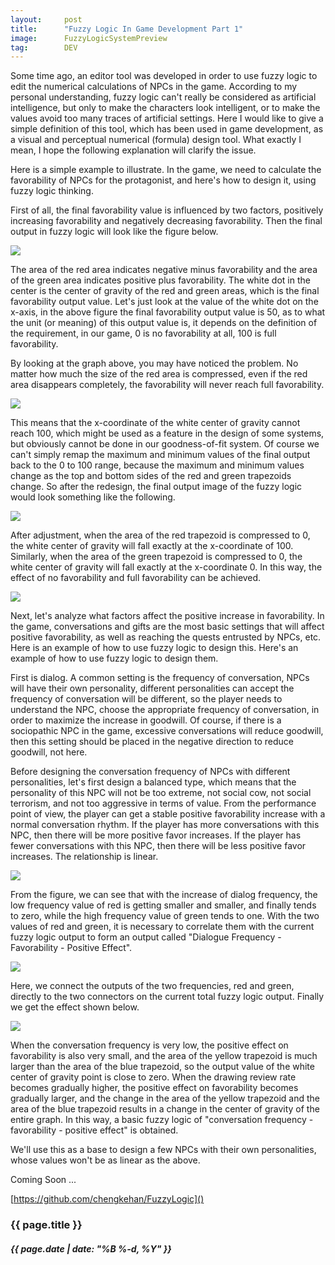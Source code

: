 ```yaml
---
layout:     post
title:      "Fuzzy Logic In Game Development Part 1"
image:      FuzzyLogicSystemPreview
tag:        DEV
---
```


Some time ago, an editor tool was developed in order to use fuzzy logic to edit the numerical calculations of NPCs in the game. According to my personal understanding, fuzzy logic can't really be considered as artificial intelligence, but only to make the characters look intelligent, or to make the values avoid too many traces of artificial settings. Here I would like to give a simple definition of this tool, which has been used in game development, as a visual and perceptual numerical (formula) design tool. What exactly I mean, I hope the following explanation will clarify the issue.<!--more-->

Here is a simple example to illustrate. In the game, we need to calculate the favorability of NPCs for the protagonist, and here's how to design it, using fuzzy logic thinking.

First of all, the final favorability value is influenced by two factors, positively increasing favorability and negatively decreasing favorability. Then the final output in fuzzy logic will look like the figure below.

![]({{site.url}}/{{site.post_images}}/FuzzyLogicInDev/FuzzyLogicInDev1.png)

The area of the red area indicates negative minus favorability and the area of the green area indicates positive plus favorability. The white dot in the center is the center of gravity of the red and green areas, which is the final favorability output value. Let's just look at the value of the white dot on the x-axis, in the above figure the final favorability output value is 50, as to what the unit (or meaning) of this output value is, it depends on the definition of the requirement, in our game, 0 is no favorability at all, 100 is full favorability.

By looking at the graph above, you may have noticed the problem. No matter how much the size of the red area is compressed, even if the red area disappears completely, the favorability will never reach full favorability.

![]({{site.url}}/{{site.post_images}}/FuzzyLogicInDev/FuzzyLogicInDev2.gif)

This means that the x-coordinate of the white center of gravity cannot reach 100, which might be used as a feature in the design of some systems, but obviously cannot be done in our goodness-of-fit system. Of course we can't simply remap the maximum and minimum values of the final output back to the 0 to 100 range, because the maximum and minimum values change as the top and bottom sides of the red and green trapezoids change. So after the redesign, the final output image of the fuzzy logic would look something like the following.

![]({{site.url}}/{{site.post_images}}/FuzzyLogicInDev/FuzzyLogicInDev3.png)

After adjustment, when the area of the red trapezoid is compressed to 0, the white center of gravity will fall exactly at the x-coordinate of 100. Similarly, when the area of the green trapezoid is compressed to 0, the white center of gravity will fall exactly at the x-coordinate 0. In this way, the effect of no favorability and full favorability can be achieved.

![]({{site.url}}/{{site.post_images}}/FuzzyLogicInDev/FuzzyLogicInDev4.gif)

Next, let's analyze what factors affect the positive increase in favorability. In the game, conversations and gifts are the most basic settings that will affect positive favorability, as well as reaching the quests entrusted by NPCs, etc. Here is an example of how to use fuzzy logic to design this. Here's an example of how to use fuzzy logic to design them.

First is dialog. A common setting is the frequency of conversation, NPCs will have their own personality, different personalities can accept the frequency of conversation will be different, so the player needs to understand the NPC, choose the appropriate frequency of conversation, in order to maximize the increase in goodwill. Of course, if there is a sociopathic NPC in the game, excessive conversations will reduce goodwill, then this setting should be placed in the negative direction to reduce goodwill, not here.

Before designing the conversation frequency of NPCs with different personalities, let's first design a balanced type, which means that the personality of this NPC will not be too extreme, not social cow, not social terrorism, and not too aggressive in terms of value. From the performance point of view, the player can get a stable positive favorability increase with a normal conversation rhythm. If the player has more conversations with this NPC, then there will be more positive favor increases. If the player has fewer conversations with this NPC, then there will be less positive favor increases. The relationship is linear.

![]({{site.url}}/{{site.post_images}}/FuzzyLogicInDev/FuzzyLogicInDev5.gif)

From the figure, we can see that with the increase of dialog frequency, the low frequency value of red is getting smaller and smaller, and finally tends to zero, while the high frequency value of green tends to one. With the two values of red and green, it is necessary to correlate them with the current fuzzy logic output to form an output called "Dialogue Frequency - Favorability - Positive Effect".

![]({{site.url}}/{{site.post_images}}/FuzzyLogicInDev/FuzzyLogicInDev6.png)

Here, we connect the outputs of the two frequencies, red and green, directly to the two connectors on the current total fuzzy logic output. Finally we get the effect shown below.

![]({{site.url}}/{{site.post_images}}/FuzzyLogicInDev/FuzzyLogicInDev7.gif)

When the conversation frequency is very low, the positive effect on favorability is also very small, and the area of the yellow trapezoid is much larger than the area of the blue trapezoid, so the output value of the white center of gravity point is close to zero. When the drawing review rate becomes gradually higher, the positive effect on favorability becomes gradually larger, and the change in the area of the yellow trapezoid and the area of the blue trapezoid results in a change in the center of gravity of the entire graph. In this way, a basic fuzzy logic of "conversation frequency - favorability - positive effect" is obtained.

We'll use this as a base to design a few NPCs with their own personalities, whose values won't be as linear as the above.

Coming Soon ...

[https://github.com/chengkehan/FuzzyLogic]()

<h3>{{ page.title }}</h3>
<h5>{{ page.date | date: "%B %-d, %Y" }}</h5>

